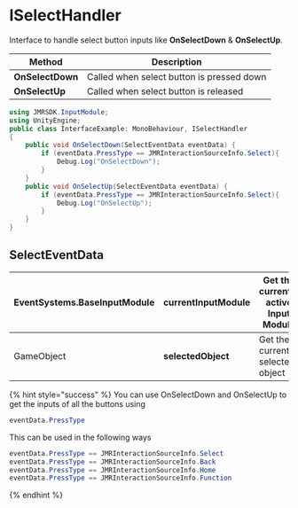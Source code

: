 # ISelectHandler

Interface to handle select button inputs like **OnSelectDown** & **OnSelectUp**.

| Method           | Description                               |
| ---------------- | ----------------------------------------- |
| **OnSelectDown** | Called when select button is pressed down |
| **OnSelectUp**   | Called when select button is released     |

```csharp
using JMRSDK.InputModule;
using UnityEngine;
public class InterfaceExample: MonoBehaviour, ISelectHandler
{
    public void OnSelectDown(SelectEventData eventData) {
        if (eventData.PressType == JMRInteractionSourceInfo.Select){
            Debug.Log("OnSelectDown");
        }
    }
    public void OnSelectUp(SelectEventData eventData) {
        if (eventData.PressType == JMRInteractionSourceInfo.Select){
            Debug.Log("OnSelectUp");
        }
    }
}
```

## **SelectEventData**

| EventSystems.BaseInputModule | **currentInputModule** | Get the currently active Input Module |
| ---------------------------- | ---------------------- | ------------------------------------- |
| GameObject                   | **selectedObject**     | Get the currently selected object     |

{% hint style="success" %}
You can use OnSelectDown and OnSelectUp to get the inputs of all the buttons using

```csharp
eventData.PressType
```

This can be used in the following ways

```csharp
eventData.PressType == JMRInteractionSourceInfo.Select
eventData.PressType == JMRInteractionSourceInfo.Back
eventData.PressType == JMRInteractionSourceInfo.Home
eventData.PressType == JMRInteractionSourceInfo.Function
```
{% endhint %}

